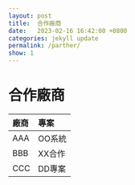 ```yaml
---
layout: post
title:  合作廠商
date:   2023-02-16 16:42:00 +0800
categories: jekyll update
permalink: /parther/
show: 1
---
```


# 合作廠商

|廠商|專案|
|:--|:--|
|AAA|OO系統|
|BBB|XX合作|
|CCC|DD專案|

